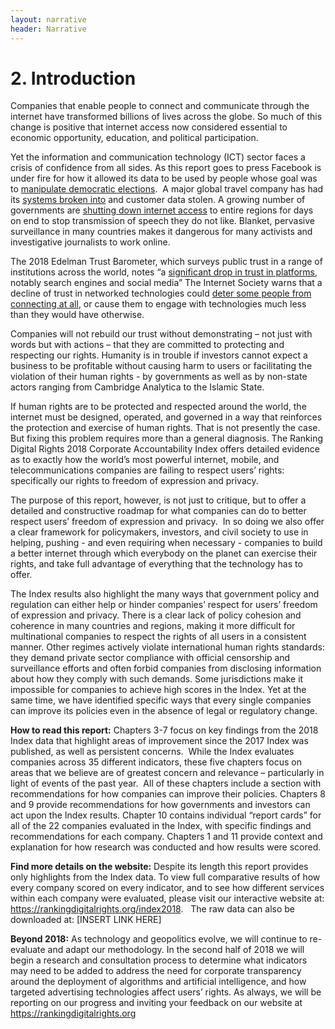 ```yaml
---
layout: narrative
header: Narrative
---
```


# 2. Introduction


Companies that enable people to connect and communicate through the internet have transformed billions of lives across the globe. So much of this change is positive that internet access now considered essential to economic opportunity, education, and political participation.

Yet the information and communication technology (ICT) sector faces a crisis of confidence from all sides. As this report goes to press Facebook is under fire for how it allowed its data to be used by people whose goal was to [manipulate democratic elections](https://www.theguardian.com/technology/2018/mar/21/mark-zuckerberg-response-facebook-cambridge-analytica).  A major global travel company has had its [systems broken into](http://www.zdnet.com/article/orbitz-says-hacker-stole-customer-data/) and customer data stolen. A growing number of governments are [shutting down internet access](https://www.aljazeera.com/news/2018/01/rising-internet-shutdowns-aimed-silencing-dissent-180128202743672.html) to entire regions for days on end to stop transmission of speech they do not like. Blanket, pervasive surveillance in many countries makes it dangerous for many activists and investigative journalists to work online.

The 2018 Edelman Trust Barometer, which surveys public trust in a range of institutions across the world, notes “a [significant drop in trust in platforms](https://www.edelman.com/trust-barometer), notably search engines and social media” The Internet Society warns that a decline of trust in networked technologies could [deter some people from connecting at all](https://future.internetsociety.org/introduction/executive-summary/), or cause them to engage with technologies much less than they would have otherwise.

Companies will not rebuild our trust without demonstrating – not just with words but with actions – that they are committed to protecting and respecting our rights. Humanity is in trouble if investors cannot expect a business to be profitable without causing harm to users or facilitating the violation of their human rights - by governments as well as by non-state actors ranging from Cambridge Analytica to the Islamic State.

If human rights are to be protected and respected around the world, the internet must be designed, operated, and governed in a way that reinforces the protection and exercise of human rights. That is not presently the case. But fixing this problem requires more than a general diagnosis. The Ranking Digital Rights 2018 Corporate Accountability Index offers detailed evidence as to exactly how the world’s most powerful internet, mobile, and telecommunications companies are failing to respect users’ rights: specifically our rights to freedom of expression and privacy.

The purpose of this report, however, is not just to critique, but to offer a detailed and constructive roadmap for what companies can do to better respect users’ freedom of expression and privacy.  In so doing we also offer a clear framework for policymakers, investors, and civil society to use in helping, pushing - and even requiring when necessary - companies to build a better internet through which everybody on the planet can exercise their rights, and take full advantage of everything that the technology has to offer.

The Index results also highlight the many ways that government policy and regulation can either help or hinder companies’ respect for users’ freedom of expression and privacy. There is a clear lack of policy cohesion and coherence in many countries and regions, making it more difficult for multinational companies to respect the rights of all users in a consistent manner. Other regimes actively violate international human rights standards: they demand private sector compliance with official censorship and surveillance efforts and often forbid companies from disclosing information about how they comply with such demands. Some jurisdictions make it impossible for companies to achieve high scores in the Index. Yet at the same time, we have identified specific ways that every single companies can improve its policies even in the absence of legal or regulatory change.

**How to read this report:** Chapters 3-7 focus on key findings from the 2018 Index data that highlight areas of improvement since the 2017 Index was published, as well as persistent concerns.  While the Index evaluates companies across 35 different indicators, these five chapters focus on areas that we believe are of greatest concern and relevance – particularly in light of events of the past year.  All of these chapters include a section with recommendations for how companies can improve their policies. Chapters 8 and 9 provide recommendations for how governments and investors can act upon the Index results. Chapter 10 contains individual “report cards” for all of the 22 companies evaluated in the Index, with specific findings and recommendations for each company. Chapters 1 and 11 provide context and explanation for how research was conducted and how results were scored.

**Find more details on the website:** Despite its length this report provides only highlights from the Index data. To view full comparative results of how every company scored on every indicator, and to see how different services within each company were evaluated, please visit our interactive website at: https://rankingdigitalrights.org/index2018.   The raw data can also be downloaded at: [INSERT LINK HERE]

**Beyond 2018:** As technology and geopolitics evolve, we will continue to re-evaluate and adapt our methodology. In the second half of 2018 we will begin a research and consultation process to determine what indicators may need to be added to address the need for corporate transparency around the deployment of algorithms and artificial intelligence, and how targeted advertising technologies affect users’ rights. As always, we will be reporting on our progress and inviting your feedback on our website at https://rankingdigitalrights.org